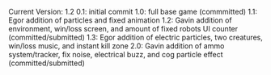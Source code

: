 Current Version: 1.2
0.1: initial commit
1.0: full base game (commmitted)
1.1: Egor addition of particles and fixed animation
1.2: Gavin addition of environment, win/loss screen, and amount of fixed robots UI counter (committed/submitted)
1.3: Egor addition of electric particles, two creatures, win/loss music, and instant kill zone
2.0: Gavin addition of ammo system/tracker, fix noise, electrical buzz, and cog particle effect (committed/submitted)
